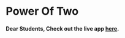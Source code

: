 # Power Of Two

#### Dear Students, Check out the live app [here](https://kdeepika-brs.github.io/Power-Of-Two---DSA/).
